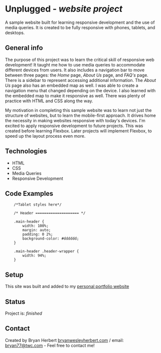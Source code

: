 # Unplugged - *website project*

A sample website built for learning responsive development and the use of media queries. It is created to be fully responsive with phones,
tablets, and desktops.  

## General info

The purpose of this project was to learn the critical skill of responsive web development! It taught me how to use media queries to 
accommodate different devices from users.  It also includes a navigation bar to move between three pages: the *Home* page, *About Us* page, and *FAQ's* page.  There
is a sidebar to represent accessing additional information. The *About Us* page also has an embedded map as well.
I was able to create a navigation menu that changed depending on the device. I also learned with the embedded map to make it 
responsive as well.  There was plenty of practice with HTML and CSS along the way.

My motivation in completing this sample website was to learn not just the structure of websites, but to learn the mobile-first approach. 
It drives home the necessity in making websites responsive with today's devices.  I'm excited to apply responsive development to future 
projects.  This was created before learning Flexbox.  Later projects will implement Flexbox, to speed up the layout process
even more.

## Technologies

- HTML
- CSS
- Media Queries
- Responsive Development


## Code Examples

```@media only screen and (min-width:768px) {
    /*Tablet styles here*/

    /* Header ==================== */

    .main-header {
        width: 100%;
        margin: auto;
        padding: 0 2%;
        background-color: #dddddd;
    }

    .main-header .header-wrapper {
        width: 94%;
    }
```
    
## Setup

This site was built and added to my [personal portfolio website](http://www.bryanwesleyherbert.com/unplugged-site/index.html)

## Status

Project is: *finished*

## Contact

Created by Bryan Herbert [bryanwesleyherbert.com](http://www.bryanwesleyherbert.com) / email: bryan77@twc.com - Feel free to contact me!
  


    
    





